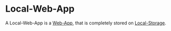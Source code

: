 # Local-Web-App

A Local-Web-App is a [Web-App](300050003.md ), that is completely stored on [Local-Storage](404.md).
